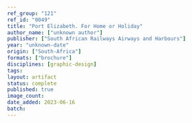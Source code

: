 ```yaml
---
ref_group: "121"
ref_id: "0049"
title: "Port Elizabeth. For Home or Holiday"
author_name: ["unknown author"]
publisher: ["South African Railways Airways and Harbours"]
year: "unknown-date"
origin: ["South-Africa"]
formats: ["brochure"]
disciplines: [graphic-design]
tags:
layout: artifact
status: complete
published: true
image_count:
date_added: 2023-06-16
batch:
---
```


